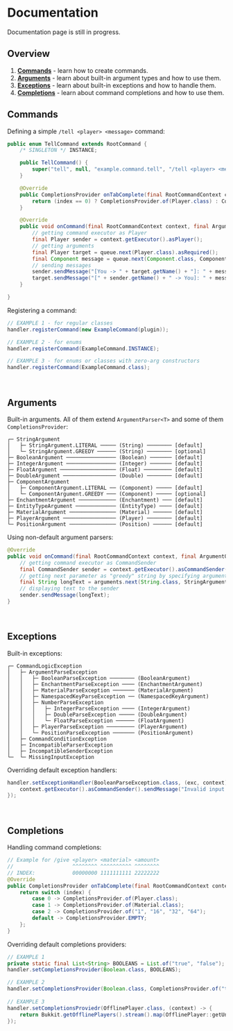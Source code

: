 # Documentation
Documentation page is still in progress.

## Overview
1. **[Commands](#commands)** - learn how to create commands.
2. **[Arguments](#arguments)** - learn about built-in argument types and how to use them.
3. **[Exceptions](#exceptions)** - learn about built-in exceptions and how to handle them.
4. **[Completions](#completions)** - learn about command completions and how to use them.

## Commands
Defining a simple `/tell <player> <message>` command:
```java
public enum TellCommand extends RootCommand {
    /* SINGLETON */ INSTANCE;

    public TellCommand() {
        super("tell", null, "example.command.tell", "/tell <player> <message>", "Sends private message to specified player.");
    }

    @Override
    public CompletionsProvider onTabComplete(final RootCommandContext context, final int index) {
        return (index == 0) ? CompletionsProvider.of(Player.class) : CompletionsProvider.EMPTY;
    }

    @Override
    public void onCommand(final RootCommandContext context, final ArgumentQueue queue) throws CommandLogicException {
        // getting command executor as Player
        final Player sender = context.getExecutor().asPlayer();
        // getting arguments
        final Player target = queue.next(Player.class).asRequired();
        final Component message = queue.next(Component.class, ComponentArgument.GREEDY).asRequired();
        // sending messages
        sender.sendMessage("[You -> " + target.getName() + "]: " + message);
        target.sendMessage("[" + sender.getName() + " -> You]: " + message);
    }

}
```
Registering a command:
```java
// EXAMPLE 1 - for regular classes
handler.registerCommand(new ExampleCommand(plugin));

// EXAMPLE 2 - for enums
handler.registerCommand(ExampleCommand.INSTANCE);

// EXAMPLE 3 - for enums or classes with zero-arg constructors
handler.registerCommand(ExampleCommand.class);
```
<br />

## Arguments
Built-in arguments. All of them extend `ArgumentParser<T>` and some of them `CompletionsProvider`:
```
┌─ StringArgument
│   ├─ StringArgument.LITERAL ───── (String) ──────── [default]
│   └─ StringArgument.GREEDY ────── (String) ──────── [optional]
├─ BooleanArgument ──────────────── (Boolean) ─────── [default]
├─ IntegerArgument ──────────────── (Integer) ─────── [default]
├─ FloatArgument ────────────────── (Float) ───────── [default]
├─ DoubleArgument ───────────────── (Double) ──────── [default]
├─ ComponentArgument
│   ├─ ComponentArgument.LITERAL ── (Component) ───── [default]
│   └─ ComponentArgument.GREEDY ─── (Component) ───── [optional]
├─ EnchantmentArgument ──────────── (Enchantment) ─── [default]
├─ EntityTypeArgument ───────────── (EntityType) ──── [default]
├─ MaterialArgument ─────────────── (Material) ────── [default]
├─ PlayerArgument ───────────────── (Player) ──────── [default]
└─ PositionArgument ─────────────── (Position) ────── [default]
```
Using non-default argument parsers:
```java
@Override
public void onCommand(final RootCommandContext context, final ArgumentQueue arguments) {
    // getting command executor as CommandSender
    final CommandSender sender = context.getExecutor().asCommandSender();
    // getting next parameter as "greedy" string by specifying argument parser
    final String longText = arguments.next(String.class, StringArgument.GREEDY).asRequired();
    // displaying text to the sender
    sender.sendMessage(longText);
}
```

<br />

## Exceptions
Built-in exceptions:
```
┌─ CommandLogicException
│   ├─ ArgumentParseException
│   │   ├─ BooleanParseException ──────── (BooleanArgument)
│   │   ├─ EnchantmentParseException ──── (EnchantmentArgument)
│   │   ├─ MaterialParseException ─────── (MaterialArgument)
│   │   ├─ NamespacedKeyParseException ── (NamespacedKeyArgument)
│   │   ├─ NumberParseException
│   │   │   ├─ IntegerParseException ──── (IntegerArgument)
│   │   │   ├─ DoubleParseException ───── (DoubleArgument)
│   │   │   └─ FloatParseException ────── (FloatArgument)
│   │   ├─ PlayerParseException ───────── (PlayerArgument)
│   │   └─ PositionParseException ─────── (PositionArgument)
│   ├─ CommandConditionException
│   ├─ IncompatibleParserException
│   ├─ IncompatibleSenderException
└─  └─ MissingInputException
```
Overriding default exception handlers:
```java
handler.setExceptionHandler(BooleanParseException.class, (exc, context) -> {
    context.getExecutor().asCommandSender().sendMessage("Invalid input for boolean argument: " + exc.getInputValue());
});
```

<br />

## Completions
Handling command completions:
```java
// Example for /give <player> <material> <amount>
//                   ^^^^^^^^ ^^^^^^^^^^ ^^^^^^^^
// INDEX:            00000000 1111111111 22222222
@Override
public CompletionsProvider onTabComplete(final RootCommandContext context, final int index) {
    return switch (index) {
        case 0 -> CompletionsProvider.of(Player.class);
        case 1 -> CompletionsProvider.of(Material.class);
        case 2 -> CompletionsProvider.of("1", "16", "32", "64");
        default -> CompletionsProvider.EMPTY;
    };
}
```
Overriding default completions providers:
```java
// EXAMPLE 1
private static final List<String> BOOLEANS = List.of("true", "false");
handler.setCompletionsProvider(Boolean.class, BOOLEANS);

// EXAMPLE 2
handler.setCompletionsProvider(Boolean.class, CompletionsProvider.of("true", "false"));
        
// EXAMPLE 3
handler.setCompletionsProviedr(OfflinePlayer.class, (context) -> {
    return Bukkit.getOfflinePlayers().stream().map(OfflinePlayer::getUniqueId).toList();
});
```
